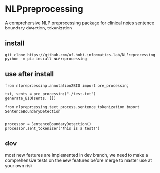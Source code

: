 # NLPpreprocessing
A comprehensive NLP preprocessing package for clinical notes sentence boundary detection, tokenization

## install
```
git clone https://github.com/uf-hobi-informatics-lab/NLPreprocessing
python -m pip install NLPreprocessing
```

## use after install
```
from nlpreprcessing.annotation2BIO import pre_processing

txt, sents = pre_processing("./test.txt")
generate_BIO(sents, [])

from nlpreprcessing.text_process.sentence_tokenization import SentenceBoundaryDetection


processor = SentenceBoundaryDetection()
processor.sent_tokenizer("this is a test!")
```

## dev 
most new features are implemented in dev branch, we need to make a comprehensive tests on the new features before merge to master
use at your own risk
